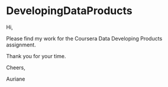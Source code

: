 # DevelopingDataProducts

Hi, 

Please find my work for the Coursera Data Developing Products assignment. 

Thank you for your time. 

Cheers, 

Auriane

